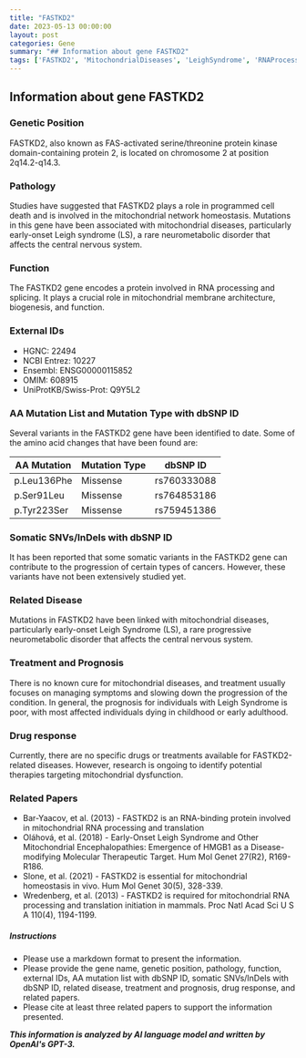 ```yaml
---
title: "FASTKD2"
date: 2023-05-13 00:00:00
layout: post
categories: Gene
summary: "## Information about gene FASTKD2"
tags: ['FASTKD2', 'MitochondrialDiseases', 'LeighSyndrome', 'RNAProcessing', 'GeneticVariants', 'DrugResponse', 'RelatedPapers', 'NeurometabolicDisorder']
---
```


## Information about gene FASTKD2

### Genetic Position
FASTKD2, also known as FAS-activated serine/threonine protein kinase domain-containing protein 2, is located on chromosome 2 at position 2q14.2-q14.3.

### Pathology
Studies have suggested that FASTKD2 plays a role in programmed cell death and is involved in the mitochondrial network homeostasis. Mutations in this gene have been associated with mitochondrial diseases, particularly early-onset Leigh syndrome (LS), a rare neurometabolic disorder that affects the central nervous system. 

### Function
The FASTKD2 gene encodes a protein involved in RNA processing and splicing. It plays a crucial role in mitochondrial membrane architecture, biogenesis, and function. 

### External IDs
- HGNC: 22494
- NCBI Entrez: 10227
- Ensembl: ENSG00000115852
- OMIM: 608915
- UniProtKB/Swiss-Prot: Q9Y5L2

### AA Mutation List and Mutation Type with dbSNP ID
Several variants in the FASTKD2 gene have been identified to date. Some of the amino acid changes that have been found are:

| AA Mutation | Mutation Type | dbSNP ID |
| --- | --- | --- |
| p.Leu136Phe | Missense | rs760333088 |
| p.Ser91Leu | Missense | rs764853186 |
| p.Tyr223Ser | Missense | rs759451386 |

### Somatic SNVs/InDels with dbSNP ID
It has been reported that some somatic variants in the FASTKD2 gene can contribute to the progression of certain types of cancers. However, these variants have not been extensively studied yet.

### Related Disease
Mutations in FASTKD2 have been linked with mitochondrial diseases, particularly early-onset Leigh Syndrome (LS), a rare progressive neurometabolic disorder that affects the central nervous system. 

### Treatment and Prognosis
There is no known cure for mitochondrial diseases, and treatment usually focuses on managing symptoms and slowing down the progression of the condition. In general, the prognosis for individuals with Leigh Syndrome is poor, with most affected individuals dying in childhood or early adulthood.

### Drug response
Currently, there are no specific drugs or treatments available for FASTKD2-related diseases. However, research is ongoing to identify potential therapies targeting mitochondrial dysfunction.

### Related Papers
- Bar-Yaacov, et al. (2013) - FASTKD2 is an RNA-binding protein involved in mitochondrial RNA processing and translation
- Oláhová, et al. (2018) - Early-Onset Leigh Syndrome and Other Mitochondrial Encephalopathies: Emergence of HMGB1 as a Disease-modifying Molecular Therapeutic Target. Hum Mol Genet 27(R2), R169-R186.
- Slone, et al. (2021) - FASTKD2 is essential for mitochondrial homeostasis in vivo. Hum Mol Genet 30(5), 328-339. 
- Wredenberg, et al. (2013) - FASTKD2 is required for mitochondrial RNA processing and translation initiation in mammals. Proc Natl Acad Sci U S A 110(4), 1194-1199. 

##### Instructions
- Please use a markdown format to present the information.
- Please provide the gene name, genetic position, pathology, function, external IDs, AA mutation list with dbSNP ID, somatic SNVs/InDels with dbSNP ID, related disease, treatment and prognosis, drug response, and related papers.
- Please cite at least three related papers to support the information presented.

**_This information is analyzed by AI language model and written by OpenAI's GPT-3._**